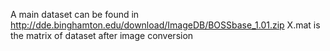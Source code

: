 A main dataset can be found in http://dde.binghamton.edu/download/ImageDB/BOSSbase_1.01.zip
X.mat is the matrix of dataset after image conversion 
